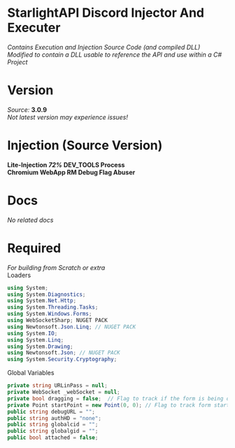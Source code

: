 # StarlightAPI Discord Injector And Executer
*Contains Execution and Injection Source Code (and compiled DLL)* <br>
*Modified to contain a DLL usable to reference the API and use within a C# Project*
# Version
*Source:* **3.0.9** <br>
*Not latest version may experience issues!*
# Injection (Source Version)
**Lite-Injection *72%* DEV_TOOLS Process** <br>
**Chromium WebApp RM Debug Flag Abuser** <br>
# Docs
*No related docs*
# Required
*For building from Scratch or extra* <br>
Loaders
```cs
using System;
using System.Diagnostics;
using System.Net.Http;
using System.Threading.Tasks;
using System.Windows.Forms;
using WebSocketSharp; NUGET PACK
using Newtonsoft.Json.Linq; // NUGET PACK
using System.IO;
using System.Linq;
using System.Drawing;
using Newtonsoft.Json; // NUGET PACK
using System.Security.Cryptography;
```
Global Variables

```cs
private string URLinPass = null;
private WebSocket _webSocket = null;
private bool dragging = false;  // Flag to track if the form is being dragged (Optional for borderless forms) -- Not required
private Point startPoint = new Point(0, 0); // Flag to track form start point (Optional for borderless forms) -- Not required
public string debugURL = "";
public string authHD = "none";
public string globalcid = "";
public string globalgid = "";
public bool attached = false;
```


